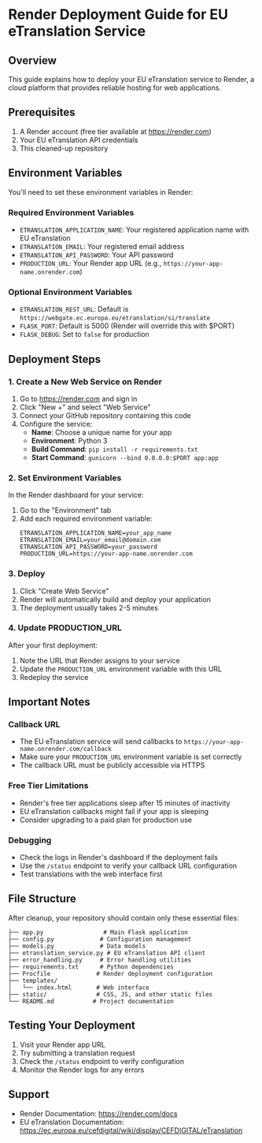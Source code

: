 # Render Deployment Guide for EU eTranslation Service

## Overview
This guide explains how to deploy your EU eTranslation service to Render, a cloud platform that provides reliable hosting for web applications.

## Prerequisites
1. A Render account (free tier available at https://render.com)
2. Your EU eTranslation API credentials
3. This cleaned-up repository

## Environment Variables
You'll need to set these environment variables in Render:

### Required Environment Variables
- `ETRANSLATION_APPLICATION_NAME`: Your registered application name with EU eTranslation
- `ETRANSLATION_EMAIL`: Your registered email address
- `ETRANSLATION_API_PASSWORD`: Your API password
- `PRODUCTION_URL`: Your Render app URL (e.g., `https://your-app-name.onrender.com`)

### Optional Environment Variables
- `ETRANSLATION_REST_URL`: Default is `https://webgate.ec.europa.eu/etranslation/si/translate`
- `FLASK_PORT`: Default is 5000 (Render will override this with $PORT)
- `FLASK_DEBUG`: Set to `false` for production

## Deployment Steps

### 1. Create a New Web Service on Render

1. Go to https://render.com and sign in
2. Click "New +" and select "Web Service"
3. Connect your GitHub repository containing this code
4. Configure the service:
   - **Name**: Choose a unique name for your app
   - **Environment**: Python 3
   - **Build Command**: `pip install -r requirements.txt`
   - **Start Command**: `gunicorn --bind 0.0.0.0:$PORT app:app`

### 2. Set Environment Variables

In the Render dashboard for your service:

1. Go to the "Environment" tab
2. Add each required environment variable:
   ```
   ETRANSLATION_APPLICATION_NAME=your_app_name
   ETRANSLATION_EMAIL=your_email@domain.com
   ETRANSLATION_API_PASSWORD=your_password
   PRODUCTION_URL=https://your-app-name.onrender.com
   ```

### 3. Deploy

1. Click "Create Web Service"
2. Render will automatically build and deploy your application
3. The deployment usually takes 2-5 minutes

### 4. Update PRODUCTION_URL

After your first deployment:
1. Note the URL that Render assigns to your service
2. Update the `PRODUCTION_URL` environment variable with this URL
3. Redeploy the service

## Important Notes

### Callback URL
- The EU eTranslation service will send callbacks to `https://your-app-name.onrender.com/callback`
- Make sure your `PRODUCTION_URL` environment variable is set correctly
- The callback URL must be publicly accessible via HTTPS

### Free Tier Limitations
- Render's free tier applications sleep after 15 minutes of inactivity
- EU eTranslation callbacks might fail if your app is sleeping
- Consider upgrading to a paid plan for production use

### Debugging
- Check the logs in Render's dashboard if the deployment fails
- Use the `/status` endpoint to verify your callback URL configuration
- Test translations with the web interface first

## File Structure
After cleanup, your repository should contain only these essential files:

```
├── app.py                 # Main Flask application
├── config.py             # Configuration management
├── models.py             # Data models
├── etranslation_service.py # EU eTranslation API client
├── error_handling.py     # Error handling utilities
├── requirements.txt      # Python dependencies
├── Procfile             # Render deployment configuration
├── templates/
│   └── index.html       # Web interface
├── static/              # CSS, JS, and other static files
└── README.md           # Project documentation
```

## Testing Your Deployment

1. Visit your Render app URL
2. Try submitting a translation request
3. Check the `/status` endpoint to verify configuration
4. Monitor the Render logs for any errors

## Support

- Render Documentation: https://render.com/docs
- EU eTranslation Documentation: https://ec.europa.eu/cefdigital/wiki/display/CEFDIGITAL/eTranslation

